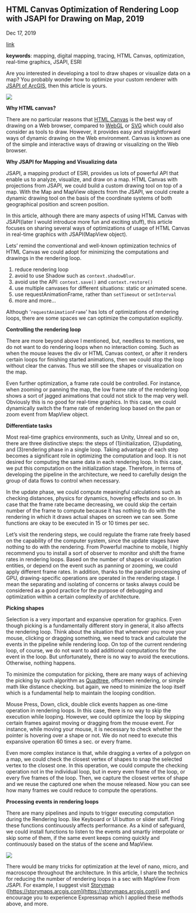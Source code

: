 ## HTML Canvas Optimization of Rendering Loop with JSAPI for Drawing on Map, 2019

Dec 17, 2019

[link](https://medium.com/analytics-vidhya/html-canvas-optimization-of-rendering-loop-with-jsapi-for-drawing-on-map-71cb0500a213)


**keywords**: mapping, digital mapping, tracing, HTML Canvas, optimization, real-time graphics, JSAPI, ESRI

Are you interested in developing a tool to draw shapes or visualize data on a map? You probably wonder how to optimize your custom renderer with [JSAPI of ArcGIS](https://developers.arcgis.com/javascript/), then this article is yours.

![](./img/Lecture-html-canvas-optimization-of-rendering-loop-with-jsapi-for-drawing-on-map-01.jpg)

**Why HTML canvas?**

There are no particular reasons that [HTML Canvas](https://www.w3schools.com/graphics/canvas_intro.asp) is the best way of drawing on a Web browser, compared to [WebGL](https://developer.mozilla.org/en-US/docs/Web/API/WebGL_API) or [SVG](https://developer.mozilla.org/en-US/docs/Web/SVG) which could also consider as tools to draw. However, it provides easy and straightforward ways of dynamic drawing on the Web environment. Canvas is known as one of the simple and interactive ways of drawing or visualizing on the Web browser.


**Why JSAPI for Mapping and Visualizing data**

JSAPI, a mapping product of ESRI, provides us lots of powerful API that enable us to analyze, visualize, and draw on a map. HTML Canvas with projections from JSAPI, we could build a custom drawing tool on top of a map. With the Map and MapView objects from the JSAPI, we could create a dynamic drawing tool on the basis of the coordinate systems of both geographical position and screen position.

In this article, although there are many aspects of using HTML Canvas with JSAPI(later I would introduce more fun and exciting stuff), this article focuses on sharing several ways of optimizations of usage of HTML Canvas in real-time graphics with JSAPI(MapView object).

Lets’ remind the conventional and well-known optimization technics of HTML Canvas we could adopt for minimizing the computations and drawings in the rendering loop.

1.  reduce rendering loop
2.  avoid to use Shadow such as `context.shadowBlur`.
3.  avoid use the API: `context.save()` and `context.restore()`
4.  use multiple canvases for different situations: static or animated scene.
5.  use requestAnimationFrame, rather than `setTimeout` or `setInterval`
6.  more and more…

Although ‘`requestAnimationFrame`’ has lots of optimizations of rendering loops, there are some spaces we can optimize the computation explicitly.

**Controlling the rendering loop**

There are more beyond above I mentioned, but, needless to mentions, we do not want to do rendering loops when no interaction coming. Such as when the mouse leaves the div or HTML Canvas context, or after it renders certain loops for finishing started animations, then we could stop the loop without clear the canvas. Thus we still see the shapes or visualization on the map.

Even further optimization, a frame rate could be controlled. For instance, when zooming or panning the map, the low frame rate of the rendering loop shows a sort of jagged animations that could not stick to the map very well. Obviously this is no good for real-time graphics. In this case, we could dynamically switch the frame rate of rendering loop based on the pan or zoom event from MapView object.

**Differentiate tasks**

Most real-time graphics environments, such as Unity, Unreal and so on, there are three distinctive steps: the steps of (1)initialization, (2)updating, and (3)rendering phase in a single loop. Taking advantage of each step becomes a significant role in optimizing the computation and loop. It is not desired for computing the same data in each rendering loop. In this case, we put this computation on the initialization stage. Therefore, in terms of developing the pipeline in the architecture, we need to carefully design the group of data flows to control when necessary.

In the update phase, we could compute meaningful calculations such as checking distances, physics for dynamics, hovering effects and so on. In case that the frame rate became decreasing, we could skip the certain number of the frame to compute because it has nothing to do with the rendering in which it draws actual shapes on screen we can see. Some functions are okay to be executed in 15 or 10 times per sec.

Let’s visit the rendering steps, we could regulate the frame rate freely based on the capability of the computer system, since the update stages have nothing to do with the rendering. From Powerful machine to mobile, I highly recommend you to install a sort of observer to monitor and shift the frame rates in rendering loops. Based on the number of shapes or visualization entities, or depend on the event such as panning or zooming, we could apply different frame rates. In addition, thanks to the parallel processing of GPU, drawing-specific operations are operated in the rendering stage. I mean the separating and isolating of concerns or tasks always could be considered as a good practice for the purpose of debugging and optimization within a certain complexity of architecture.

**Picking shapes**

Selection is a very important and expansive operation for graphics. Even though picking is a fundamentally different story in general, it also affects the rendering loop. Think about the situation that whenever you move your mouse, clicking or dragging something, we need to track and calculate the events in the pipeline while rendering loop. On top of the current rendering loop, of course, we do not want to add additional computations for the event in the loop. But unfortunately, there is no way to avoid the executions. Otherwise, nothing happens.

To minimize the computation for picking, there are many ways of achieving the picking by such algorithm as [Quadtree](https://en.wikipedia.org/wiki/Quadtree), offscreen rendering, or simple math like distance checking. but again, we need to minimize the loop itself which is a fundamental help to maintain the looping condition.

Mouse Press, Down, click, double click events happen as one-time operation in rendering loops. In this case, there is no way to skip the execution while looping. However, we could optimize the loop by skipping certain frames against moving or dragging from the mouse event. For instance, while moving your mouse, it is necessary to check whether the pointer is hovering over a shape or not. We do not need to execute this expansive operation 60 times a sec. or every frame.

Even more complex instance is that, while dragging a vertex of a polygon on a map, we could check the closest vertex of shapes to snap the selected vertex to the closest one. In this operation, we could compute the checking operation not in the individual loop, but in every even frame of the loop, or every five frames of the loop. Then, we capture the closest vertex of shape and we reuse the captured one when the mouse released. Now you can see how many frames we could reduce to compute the operations.

**Processing events in rendering loops**

There are many pipelines and inputs to trigger executing computation during the Rendering loop. like Keyboard or UI button or slider stuff. Firing these functions continuously affects performance. As a kind of safeguard, we could install functions to listen to the events and smartly interpolate or skip some of them, if the same event keeps coming quickly and continuously based on the status of the scene and MapView.

![](./img/Lecture-html-canvas-optimization-of-rendering-loop-with-jsapi-for-drawing-on-map-02.png)

There would be many tricks for optimization at the level of nano, micro, and macroscope throughout the architecture. In this article, I share the technics for reducing the number of rendering loops in a sec with MapView From JSAPI. For example, I suggest visit [Storymap](https://storymaps.arcgis.com) ([https://storymaps.arcgis.com](https://storymaps.arcgis.com)) and encourage you to experience Expressmap which I applied these methods above, and more.


